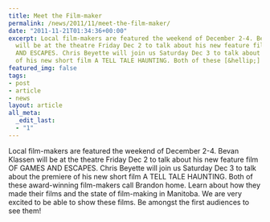 ```yaml
---
title: Meet the Film-maker
permalink: /news/2011/11/meet-the-film-maker/
date: "2011-11-21T01:34:36+00:00"
excerpt: Local film-makers are featured the weekend of December 2-4. Bevan Klassen
  will be at the theatre Friday Dec 2 to talk about his new feature film OF GAMES
  AND ESCAPES. Chris Beyette will join us Saturday Dec 3 to talk about the premiere
  of his new short film A TELL TALE HAUNTING. Both of these [&hellip;]
featured_img: false
tags:
- post
- article
- news
layout: article
all_meta:
  _edit_last:
  - "1"
---
```


Local film-makers are featured the weekend of December 2-4. Bevan Klassen will be at the theatre Friday Dec 2 to talk about his new feature film OF GAMES AND ESCAPES. Chris Beyette will join us Saturday Dec 3 to talk about the premiere of his new short film A TELL TALE HAUNTING. Both of these award-winning film-makers call Brandon home. Learn about how they made their films and the state of film-making in Manitoba. We are very excited to be able to show these films. Be amongst the first audiences to see them!